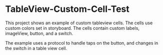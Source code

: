 # TableView-Custom-Cell-Test

This project shows an example of custom tableview cells. The cells use custom colors set in storyboard. 
The cells contain custom labels, imageView, button, and a switch. 

The example uses a protocol to handle taps on the button, and changes in the switch in a table view cell. 
